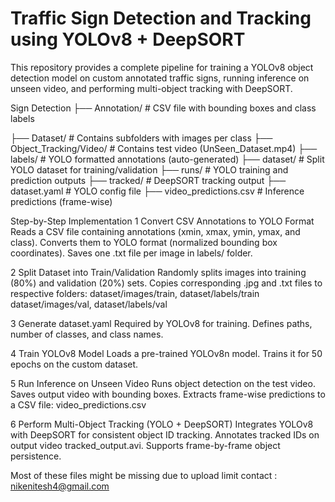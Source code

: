 #  Traffic Sign Detection and Tracking using YOLOv8 + DeepSORT

This repository provides a complete pipeline for training a YOLOv8 object detection model on custom annotated traffic signs, running inference on unseen video, and performing multi-object tracking with DeepSORT.

Sign Detection
├── Annotation/                         # CSV file with bounding boxes and class labels


├── Dataset/                            # Contains subfolders with images per class
├── Object_Tracking/Video/             # Contains test video (UnSeen_Dataset.mp4)
├── labels/                             # YOLO formatted annotations (auto-generated)
├── dataset/                            # Split YOLO dataset for training/validation
├── runs/                               # YOLO training and prediction outputs
├── tracked/                            # DeepSORT tracking output
├── dataset.yaml                        # YOLO config file
├── video_predictions.csv               # Inference predictions (frame-wise)



Step-by-Step Implementation
  1 Convert CSV Annotations to YOLO Format
      Reads a CSV file containing annotations (xmin, xmax, ymin, ymax, and class).
      Converts them to YOLO format (normalized bounding box coordinates).
      Saves one .txt file per image in labels/ folder.

  2 Split Dataset into Train/Validation
      Randomly splits images into training (80%) and validation (20%) sets.
      Copies corresponding .jpg and .txt files to respective folders:
        dataset/images/train, dataset/labels/train
        dataset/images/val, dataset/labels/val

  3 Generate dataset.yaml
      Required by YOLOv8 for training.
      Defines paths, number of classes, and class names.

  4 Train YOLOv8 Model
      Loads a pre-trained YOLOv8n model.
      Trains it for 50 epochs on the custom dataset.

  5  Run Inference on Unseen Video
      Runs object detection on the test video.
      Saves output video with bounding boxes.
      Extracts frame-wise predictions to a CSV file: video_predictions.csv

  6 Perform Multi-Object Tracking (YOLO + DeepSORT)
      Integrates YOLOv8 with DeepSORT for consistent object ID tracking.
      Annotates tracked IDs on output video tracked_output.avi.
      Supports frame-by-frame object persistence.

Most of these files might be missing due to upload limit contact : nikenitesh4@gmail.com
